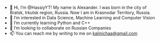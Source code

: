 - 👋 Hi, I’m @HassiyYT! My name is Alexander. I was born in the city of Bratsk, Irkutsk region, Russia. Now I am in Krasnodar Territory, Russia.
- 👀 I’m interested in Data Science, Machine Learning and Computer Vision
- 🌱 I’m currently learning Python and C++
- 💞️ I’m looking to collaborate on Russian Companies
- 📫 You can reach me by writing to me on kalinichaa@gmail.com

<!---
HassiyYT/HassiyYT is a ✨ special ✨ repository because its `README.md` (this file) appears on your GitHub profile.
You can click the Preview link to take a look at your changes.
--->
